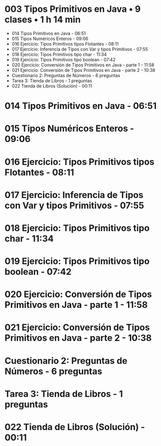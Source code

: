 # 003 Tipos Primitivos en Java • 9 clases • 1 h 14 min

* 014 Tipos Primitivos en Java - 06:51
* 015 Tipos Numéricos Enteros - 09:06
* 016 Ejercicio: Tipos Primitivos tipos Flotantes - 08:11
* 017 Ejercicio: Inferencia de Tipos con Var y tipos Primitivos - 07:55
* 018 Ejercicio: Tipos Primitivos tipo char - 11:34
* 019 Ejercicio: Tipos Primitivos tipo boolean - 07:42
* 020 Ejercicio: Conversión de Tipos Primitivos en Java - parte 1 - 11:58
* 021 Ejercicio: Conversión de Tipos Primitivos en Java - parte 2 - 10:38
* Cuestionario 2: Preguntas de Números - 6 preguntas
* Tarea 3: Tienda de Libros - 1 preguntas
* 022 Tienda de Libros (Solución) - 00:11


# 014 Tipos Primitivos en Java - 06:51
# 015 Tipos Numéricos Enteros - 09:06
# 016 Ejercicio: Tipos Primitivos tipos Flotantes - 08:11
# 017 Ejercicio: Inferencia de Tipos con Var y tipos Primitivos - 07:55
# 018 Ejercicio: Tipos Primitivos tipo char - 11:34
# 019 Ejercicio: Tipos Primitivos tipo boolean - 07:42
# 020 Ejercicio: Conversión de Tipos Primitivos en Java - parte 1 - 11:58
# 021 Ejercicio: Conversión de Tipos Primitivos en Java - parte 2 - 10:38
# Cuestionario 2: Preguntas de Números - 6 preguntas
# Tarea 3: Tienda de Libros - 1 preguntas
# 022 Tienda de Libros (Solución) - 00:11
